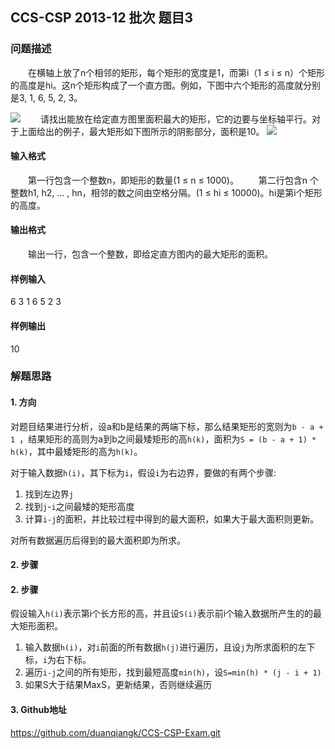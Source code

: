 ## CCS-CSP 2013-12 批次 题目3

### **问题描述**

　　在横轴上放了n个相邻的矩形，每个矩形的宽度是1，而第i（1 ≤ i ≤ n）个矩形的高度是hi。这n个矩形构成了一个直方图。例如，下图中六个矩形的高度就分别是3, 1, 6, 5, 2, 3。

![](..\..\resources\image\p31.png)
　　请找出能放在给定直方图里面积最大的矩形，它的边要与坐标轴平行。对于上面给出的例子，最大矩形如下图所示的阴影部分，面积是10。
![](..\..\resources\image\p32.png)

#### **输入格式**

　　第一行包含一个整数n，即矩形的数量(1 ≤ n ≤ 1000)。
　　第二行包含n 个整数h1, h2, … , hn，相邻的数之间由空格分隔。(1 ≤ hi ≤ 10000)。hi是第i个矩形的高度。

#### **输出格式**

　　输出一行，包含一个整数，即给定直方图内的最大矩形的面积。

#### **样例输入**

6
3 1 6 5 2 3

#### **样例输出**

10

### 解题思路

#### 1. 方向

对题目结果进行分析，设a和b是结果的两端下标，那么结果矩形的宽则为```b - a + 1 ```，结果矩形的高则为a到b之间最矮矩形的高```h(k)```，面积为```S = (b - a + 1) * h(k)```，其中最矮矩形的高为```h(k)```。

对于输入数据```h(i)```，其下标为```i```，假设`i`为右边界，要做的有两个步骤:

1. 找到左边界`j`
2. 找到`j`-`i`之间最矮的矩形高度
3. 计算`i-j`的面积，并比较过程中得到的最大面积，如果大于最大面积则更新。

对所有数据遍历后得到的最大面积即为所求。

#### 2. 步骤

#### 2. 步骤

假设输入``` h(i) ```表示第i个长方形的高，并且设```S(i)```表示前i个输入数据所产生的的最大矩形面积。

1. 输入数据`h(i)`，对`i`前面的所有数据`h(j)`进行遍历，且设`j`为所求面积的左下标，`i`为右下标。
2. 遍历`i-j`之间的所有矩形，找到最短高度`min(h)`，设`S=min(h) * (j - i + 1)`
3. 如果S大于结果MaxS，更新结果，否则继续遍历

#### 3. Github地址

https://github.com/duanqiangk/CCS-CSP-Exam.git